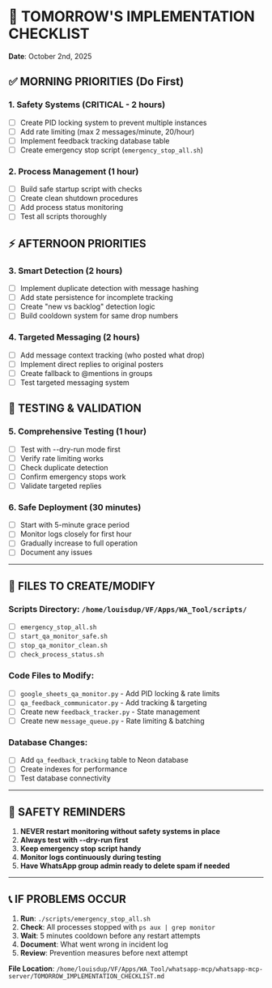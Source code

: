 # 🚀 TOMORROW'S IMPLEMENTATION CHECKLIST
**Date**: October 2nd, 2025

## ✅ **MORNING PRIORITIES (Do First)**

### **1. Safety Systems (CRITICAL - 2 hours)**
- [ ] Create PID locking system to prevent multiple instances
- [ ] Add rate limiting (max 2 messages/minute, 20/hour) 
- [ ] Implement feedback tracking database table
- [ ] Create emergency stop script (`emergency_stop_all.sh`)

### **2. Process Management (1 hour)**
- [ ] Build safe startup script with checks
- [ ] Create clean shutdown procedures  
- [ ] Add process status monitoring
- [ ] Test all scripts thoroughly

## ⚡ **AFTERNOON PRIORITIES**

### **3. Smart Detection (2 hours)**
- [ ] Implement duplicate detection with message hashing
- [ ] Add state persistence for incomplete tracking
- [ ] Create "new vs backlog" detection logic
- [ ] Build cooldown system for same drop numbers

### **4. Targeted Messaging (2 hours)** 
- [ ] Add message context tracking (who posted what drop)
- [ ] Implement direct replies to original posters
- [ ] Create fallback to @mentions in groups
- [ ] Test targeted messaging system

## 🧪 **TESTING & VALIDATION**

### **5. Comprehensive Testing (1 hour)**
- [ ] Test with --dry-run mode first
- [ ] Verify rate limiting works
- [ ] Check duplicate detection
- [ ] Confirm emergency stops work
- [ ] Validate targeted replies

### **6. Safe Deployment (30 minutes)**
- [ ] Start with 5-minute grace period
- [ ] Monitor logs closely for first hour
- [ ] Gradually increase to full operation
- [ ] Document any issues

---

## 📂 **FILES TO CREATE/MODIFY**

### **Scripts Directory: `/home/louisdup/VF/Apps/WA_Tool/scripts/`**
- [ ] `emergency_stop_all.sh`
- [ ] `start_qa_monitor_safe.sh`  
- [ ] `stop_qa_monitor_clean.sh`
- [ ] `check_process_status.sh`

### **Code Files to Modify:**
- [ ] `google_sheets_qa_monitor.py` - Add PID locking & rate limits
- [ ] `qa_feedback_communicator.py` - Add tracking & targeting
- [ ] Create new `feedback_tracker.py` - State management
- [ ] Create new `message_queue.py` - Rate limiting & batching

### **Database Changes:**
- [ ] Add `qa_feedback_tracking` table to Neon database
- [ ] Create indexes for performance
- [ ] Test database connectivity

---

## 🚨 **SAFETY REMINDERS**

1. **NEVER restart monitoring without safety systems in place**
2. **Always test with --dry-run first** 
3. **Keep emergency stop script handy**
4. **Monitor logs continuously during testing**
5. **Have WhatsApp group admin ready to delete spam if needed**

---

## 📞 **IF PROBLEMS OCCUR**

1. **Run**: `./scripts/emergency_stop_all.sh`
2. **Check**: All processes stopped with `ps aux | grep monitor`
3. **Wait**: 5 minutes cooldown before any restart attempts
4. **Document**: What went wrong in incident log
5. **Review**: Prevention measures before next attempt

**File Location**: `/home/louisdup/VF/Apps/WA_Tool/whatsapp-mcp/whatsapp-mcp-server/TOMORROW_IMPLEMENTATION_CHECKLIST.md`